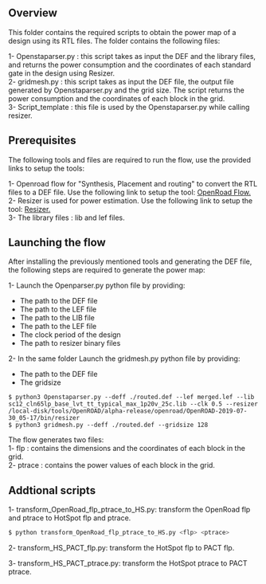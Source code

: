 Overview
--------

This folder contains the required scripts to obtain the power map of a design using its RTL files. The folder contains the following files:  
  
1- Openstaparser.py : this script takes as input the DEF and the library files, and returns the power consumption and the coordinates of each standard gate in the design using Resizer.  
2- gridmesh.py : this script takes as input the DEF file, the output file generated by Openstaparser.py and the grid size. The script returns the power consumption and the coordinates of each block in the grid.  
3- Script_template : this file is used by the Openstaparser.py while calling resizer.  

Prerequisites
-------------

The following tools and files are required to run the flow, use the provided links to setup the tools:
  
1- Openroad flow for "Synthesis, Placement and routing" to convert the RTL files to a DEF file. Use the following link to setup the tool: [OpenRoad Flow.](https://github.com/The-OpenROAD-Project/OpenROAD-flow/tree/master/flow)    
2- Resizer is used for power estimation. Use the following link to setup the tool: [Resizer.](https://github.com/The-OpenROAD-Project-Attic/Resizer)    
3- The library files : lib and lef files.  


Launching the flow
------------------

After installing the previously mentioned tools and generating the DEF file, the following steps are required to generate the power map:  
  
  
1- Launch the Openparser.py python file by providing:  
  - The path to the DEF file  
  - The path to the LEF file  
  - The path to the LIB file  
  - The path to the LEF file
  - The clock period of the design    
  - The path to resizer binary files  
 
2- In the same folder Launch  the gridmesh.py  python file by providing:  
  - The path to the DEF file  
  - The gridsize  
  
  ```
$ python3 Openstaparser.py --deff ./routed.def --lef merged.lef --lib sc12_cln65lp_base_lvt_tt_typical_max_1p20v_25c.lib --clk 0.5 --resizer /local-disk/tools/OpenROAD/alpha-release/openroad/OpenROAD-2019-07-30_05-17/bin/resizer
$ python3 gridmesh.py --deff ./routed.def --gridsize 128
```
  


The flow generates two files:  
1- flp : contains the dimensions and the coordinates of each block in the grid.  
2- ptrace : contains the power values of each block in the grid. 

Addtional scripts
------------------

1- transform_OpenRoad_flp_ptrace_to_HS.py: transform the OpenRoad flp and ptrace to HotSpot flp and ptrace.

```python
$ python transform_OpenRoad_flp_ptrace_to_HS.py <flp> <ptrace>
```
  

2- transform_HS_PACT_flp.py: transform the HotSpot flp to PACT flp.

3- transform_HS_PACT_ptrace.py: transform the HotSpot ptrace to PACT ptrace.
